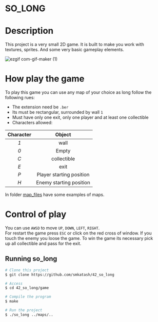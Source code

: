 # SO_LONG

# Description  
This project is a very small 2D game. It is built to make you work with
textures, sprites. And some very basic gameplay elements.

![ezgif com-gif-maker (1)](https://user-images.githubusercontent.com/76934648/187231929-df788ec7-7bce-4977-848f-f53079027dd8.gif)


# How play the game
To play this game you can use any map of your choice as long follow the following rues:

* The extension need be `.ber`
* Its must be rectangular, surrounded by wall `1`
* Must have only one exit, only one player and at least one collectible
* Characters allowed:

|  Character  |          Object          |
|:-----------:|:------------------------:|
|     *1*     | wall                     |
|     *0*     | Empty                    |
|     *C*     | collectible              |
|     *E*     | exit                     |
|     *P*     | Player starting position |
|     *H*     | Enemy starting position  |

In folder [map_files](map_files) have some examples of maps.

# Control of play
You can use `AWSD` to move `UP`, `DOWN`, `LEFT`, `RIGHT`.  
For restart the game press `ESC` or click on the red cross of window.
If you touch the enemy you loose the game.
To win the game its necessary pick up all collectible and pass for the exit.

## Running so_long ##

```bash
# Clone this project
$ git clone https://github.com/smkatash/42_so_long

# Access
$ cd 42_so_long/game

# Compile the program
$ make

# Run the project
$ ./so_long ../maps/..

```
